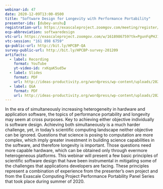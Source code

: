 ```yaml
---
webinar-id: 47
date: 2020-12-09T13:00-0500
title: "Software Design for Longevity with Performance Portability"
presenter-ids: [dubey-anshu]
registration-url: https://exascaleproject.zoomgov.com/meeting/register/vJIsf-CgqDwvE-qCex26LYy1YwhOEkhxHCE
ecp-abbreviation: softwaredesign
vtc-url: https://exascaleproject.zoomgov.com/w/1618986759?tk=PgunFqPHJ1Yh2bNgxb77zqidtgsPCdc3y1U0vAt4Z9s.DQIAAAAAYH_HBxZMZTVaYUo0QlFrbVNpRkxNUjVNOTdRAAAAAAAAAAAAAAAAAAAAAAAAAAAA
vtc-session: "161 898 6759"
qa-public-url: http://bit.ly/HPCBP-QA
survey-public-url: http://bit.ly/HPCBP-survey-201209
artifacts:
  - label: Recording
    format: YouTube
    yt-video-id: rxKqaK5ud5w
  - label: Slides
    format: PDF
    url: http://ideas-productivity.org/wordpress/wp-content/uploads/2020/12/webinar047-softwaredesign.pdf
  - label: Q&A
    format: PDF
    url: http://ideas-productivity.org/wordpress/wp-content/uploads/2020/12/webinar047-softwaredesign-qa.pdf
---
```

In the era of simultaneously increasing heterogeneity in hardware and application software, the topics of performance portability and longevity may seem at cross purposes. Key to achieving either objective individually is software design. Achieving both simultaneously is a much harder challenge, yet, in today’s scientific computing landscape neither objective can be ignored. Questions that science is posing to computation are more complex, which imply greater investment in building science capabilities in the software, and therefore longevity is important. Those questions need more capable hardware, which can be obtained only through evermore heterogeneous platforms. This webinar will present a few basic principles of scientific software design that have been instrumental in mitigating some of the challenges that applications developers are facing. These principles represent a combination of experience from the presenter’s own project and from the Exascale Computing Project Performance Portability Panel Series that took place during summer of 2020.
